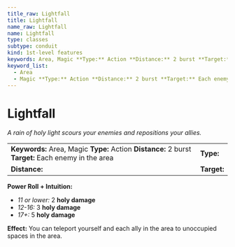 ```yaml
---
title_raw: Lightfall
title: Lightfall
name_raw: Lightfall
name: Lightfall
type: classes
subtype: conduit
kind: 1st-level features
keywords: Area, Magic **Type:** Action **Distance:** 2 burst **Target:** Each enemy in the area
keyword_list:
  - Area
  - Magic **Type:** Action **Distance:** 2 burst **Target:** Each enemy in the area
---
```


# Lightfall

*A rain of holy light scours your enemies and repositions your allies.*

|                                                                                                     |             |
| :-------------------------------------------------------------------------------------------------- | :---------- |
| **Keywords:** Area, Magic **Type:** Action **Distance:** 2 burst **Target:** Each enemy in the area | **Type:**   |
| **Distance:**                                                                                       | **Target:** |

**Power Roll + Intuition:**

- *11 or lower:* 2 **holy damage**
- *12-16:* 3 **holy damage**
- *17+:* 5 **holy damage**

**Effect:** You can teleport yourself and each ally in the area to unoccupied spaces in the area.
